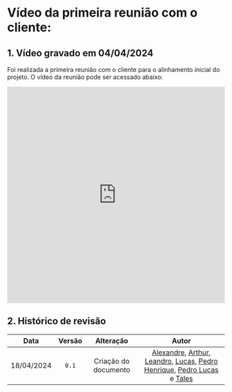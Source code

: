 # Vídeo da primeira reunião com o cliente:

## 1. Vídeo gravado em 04/04/2024

Foi realizada a primeira reunião com o cliente para o alinhamento inicial do projeto. O vídeo da reunião pode ser acessado abaixo:

<iframe width="100%" height="500" src="https://www.youtube.com/embed/9wjPDHOJ7ko?si=AMJ_v2_WB_dEt3YN" title="YouTube video player" frameborder="0" allow="accelerometer; autoplay; clipboard-write; encrypted-media; gyroscope; picture-in-picture; web-share" referrerpolicy="strict-origin-when-cross-origin" allowfullscreen></iframe>

## 2. Histórico de revisão

|    Data    | Versão |      Alteração       |                  Autor                  |
| :--------: | :----: | :------------------: | :-------------------------------------: |
| 18/04/2024 | `0.1`  | Criação do documento | [Alexandre](https://github.com/zzzBECK), [Arthur](https://github.com/arthur-heleno), [Leandro](https://github.com/LeanArs), [Lucas](https://github.com/LucasGSAntunes), [Pedro Henrique](https://github.com/PedroHhenriq), [Pedro Lucas](https://github.com/lucasdray) e [Tales](https://github.com/TalesRG) |
